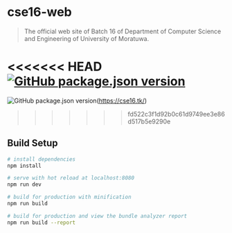 # cse16-web

> The official web site of Batch 16 of Department of Computer Science and Engineering of University of Moratuwa.

<<<<<<< HEAD
[![GitHub package.json version](https://img.shields.io/github/package-json/v/binodmx/cse16-web)](https://cse16.tk/)
=======
![GitHub package.json version](https://img.shields.io/github/package-json/v/binodmx/cse16-web)(https://cse16.tk/)
>>>>>>> fd522c3f1d92b0c61d9749ee3e86d517b5e9290e

## Build Setup

``` bash
# install dependencies
npm install

# serve with hot reload at localhost:8080
npm run dev

# build for production with minification
npm run build

# build for production and view the bundle analyzer report
npm run build --report
```
